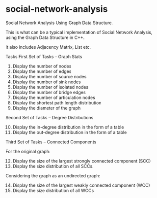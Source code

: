 # social-network-analysis
Social Network Analysis Using Graph Data Structure.

This is what can be a typical implementation of Social Network Analysis, using the Graph Data Structure in C++.

It also includes Adjacency Matrix, List etc.

Tasks
First Set of Tasks – Graph Stats

1. Display the number of nodes
2. Display the number of edges
3. Display the number of source nodes
4. Display the number of sink nodes
5. Display the number of isolated nodes
6. Display the number of bridge edges
7. Display the number of articulation nodes
8. Display the shortest path length distribution
9. Display the diameter of the graph 


Second Set of Tasks – Degree Distributions

10. Display the in-degree distribution in the form of a table 
11. Display the out-degree distribution in the form of a table 

Third Set of Tasks – Connected Components

For the original graph:

12. Display the size of the largest strongly connected component (SCC) 
13. Display the size distribution of all SCCs.

Considering the graph as an undirected graph:

14. Display the size of the largest weakly connected component (WCC) 
15. Display the size distribution of all WCCs 
